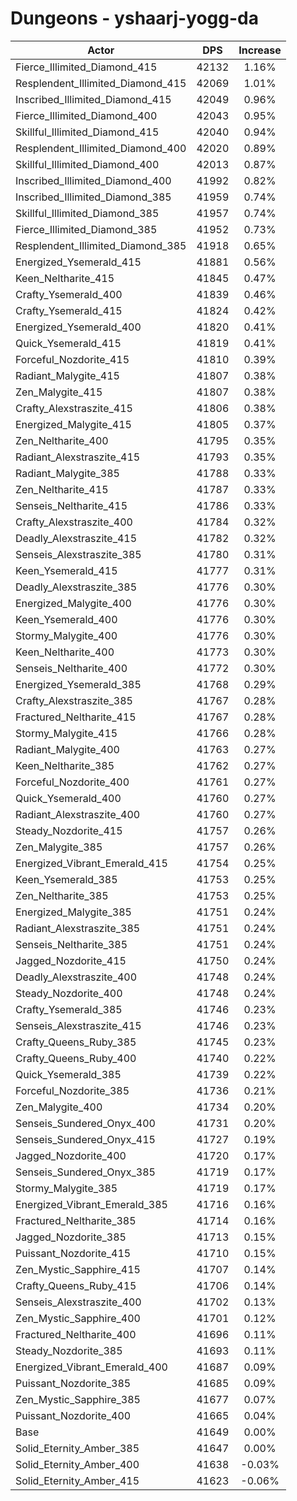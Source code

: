 # Dungeons - yshaarj-yogg-da
| Actor | DPS | Increase |
|---|:---:|:---:|
|Fierce_Illimited_Diamond_415|42132|1.16%|
|Resplendent_Illimited_Diamond_415|42069|1.01%|
|Inscribed_Illimited_Diamond_415|42049|0.96%|
|Fierce_Illimited_Diamond_400|42043|0.95%|
|Skillful_Illimited_Diamond_415|42040|0.94%|
|Resplendent_Illimited_Diamond_400|42020|0.89%|
|Skillful_Illimited_Diamond_400|42013|0.87%|
|Inscribed_Illimited_Diamond_400|41992|0.82%|
|Inscribed_Illimited_Diamond_385|41959|0.74%|
|Skillful_Illimited_Diamond_385|41957|0.74%|
|Fierce_Illimited_Diamond_385|41952|0.73%|
|Resplendent_Illimited_Diamond_385|41918|0.65%|
|Energized_Ysemerald_415|41881|0.56%|
|Keen_Neltharite_415|41845|0.47%|
|Crafty_Ysemerald_400|41839|0.46%|
|Crafty_Ysemerald_415|41824|0.42%|
|Energized_Ysemerald_400|41820|0.41%|
|Quick_Ysemerald_415|41819|0.41%|
|Forceful_Nozdorite_415|41810|0.39%|
|Radiant_Malygite_415|41807|0.38%|
|Zen_Malygite_415|41807|0.38%|
|Crafty_Alexstraszite_415|41806|0.38%|
|Energized_Malygite_415|41805|0.37%|
|Zen_Neltharite_400|41795|0.35%|
|Radiant_Alexstraszite_415|41793|0.35%|
|Radiant_Malygite_385|41788|0.33%|
|Zen_Neltharite_415|41787|0.33%|
|Senseis_Neltharite_415|41786|0.33%|
|Crafty_Alexstraszite_400|41784|0.32%|
|Deadly_Alexstraszite_415|41782|0.32%|
|Senseis_Alexstraszite_385|41780|0.31%|
|Keen_Ysemerald_415|41777|0.31%|
|Deadly_Alexstraszite_385|41776|0.30%|
|Energized_Malygite_400|41776|0.30%|
|Keen_Ysemerald_400|41776|0.30%|
|Stormy_Malygite_400|41776|0.30%|
|Keen_Neltharite_400|41773|0.30%|
|Senseis_Neltharite_400|41772|0.30%|
|Energized_Ysemerald_385|41768|0.29%|
|Crafty_Alexstraszite_385|41767|0.28%|
|Fractured_Neltharite_415|41767|0.28%|
|Stormy_Malygite_415|41766|0.28%|
|Radiant_Malygite_400|41763|0.27%|
|Keen_Neltharite_385|41762|0.27%|
|Forceful_Nozdorite_400|41761|0.27%|
|Quick_Ysemerald_400|41760|0.27%|
|Radiant_Alexstraszite_400|41760|0.27%|
|Steady_Nozdorite_415|41757|0.26%|
|Zen_Malygite_385|41757|0.26%|
|Energized_Vibrant_Emerald_415|41754|0.25%|
|Keen_Ysemerald_385|41753|0.25%|
|Zen_Neltharite_385|41753|0.25%|
|Energized_Malygite_385|41751|0.24%|
|Radiant_Alexstraszite_385|41751|0.24%|
|Senseis_Neltharite_385|41751|0.24%|
|Jagged_Nozdorite_415|41750|0.24%|
|Deadly_Alexstraszite_400|41748|0.24%|
|Steady_Nozdorite_400|41748|0.24%|
|Crafty_Ysemerald_385|41746|0.23%|
|Senseis_Alexstraszite_415|41746|0.23%|
|Crafty_Queens_Ruby_385|41745|0.23%|
|Crafty_Queens_Ruby_400|41740|0.22%|
|Quick_Ysemerald_385|41739|0.22%|
|Forceful_Nozdorite_385|41736|0.21%|
|Zen_Malygite_400|41734|0.20%|
|Senseis_Sundered_Onyx_400|41731|0.20%|
|Senseis_Sundered_Onyx_415|41727|0.19%|
|Jagged_Nozdorite_400|41720|0.17%|
|Senseis_Sundered_Onyx_385|41719|0.17%|
|Stormy_Malygite_385|41719|0.17%|
|Energized_Vibrant_Emerald_385|41716|0.16%|
|Fractured_Neltharite_385|41714|0.16%|
|Jagged_Nozdorite_385|41713|0.15%|
|Puissant_Nozdorite_415|41710|0.15%|
|Zen_Mystic_Sapphire_415|41707|0.14%|
|Crafty_Queens_Ruby_415|41706|0.14%|
|Senseis_Alexstraszite_400|41702|0.13%|
|Zen_Mystic_Sapphire_400|41701|0.12%|
|Fractured_Neltharite_400|41696|0.11%|
|Steady_Nozdorite_385|41693|0.11%|
|Energized_Vibrant_Emerald_400|41687|0.09%|
|Puissant_Nozdorite_385|41685|0.09%|
|Zen_Mystic_Sapphire_385|41677|0.07%|
|Puissant_Nozdorite_400|41665|0.04%|
|Base|41649|0.00%|
|Solid_Eternity_Amber_385|41647|0.00%|
|Solid_Eternity_Amber_400|41638|-0.03%|
|Solid_Eternity_Amber_415|41623|-0.06%|
